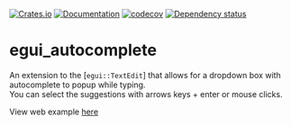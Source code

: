 [![Crates.io](https://img.shields.io/crates/v/egui_autocomplete.svg)](https://crates.io/crates/egui_autocomplete)
[![Documentation](https://docs.rs/egui_autocomplete/badge.svg)](https://docs.rs/egui_autocomplete/)
[![codecov](https://codecov.io/gh/JakeHandsome/egui_autocomplete/branch/master/graph/badge.svg?token=BPC9OF9BUE)](https://codecov.io/gh/JakeHandsome/egui_autocomplete)
[![Dependency status](https://deps.rs/repo/github/jakehansome/egui_autocomplete/status.svg)](https://deps.rs/repo/github/jakehansome/egui_autocomplete)

# egui_autocomplete

An extension to the [`egui::TextEdit`] that allows for a dropdown box with autocomplete to popup while typing.  
You can select the suggestions with arrows keys + enter or mouse clicks.

View web example [here](https://jakehandsome.github.io/egui_autocomplete/)

